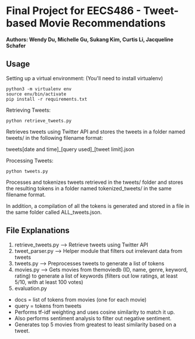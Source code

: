 # Final Project for EECS486 - Tweet-based Movie Recommendations
**Authors: Wendy Du, Michelle Gu, Sukang Kim, Curtis Li, Jacqueline Schafer**

## Usage

Setting up a virtual environment: (You'll need to install virtualenv)
```
python3 -m virtualenv env
source env/bin/activate
pip install -r requirements.txt
```

Retrieving Tweets:
```
python retrieve_tweets.py
```
Retrieves tweets using Twitter API and stores the tweets in a folder named tweets/ in the following filename format:

tweets[date and time]\_[query used]\_[tweet limit].json

Processing Tweets:
```
python tweets.py
```
Processes and tokenizes tweets retrieved in the tweets/ folder and stores the resulting tokens in a folder named tokenized_tweets/ in the same filename format.

In addition, a compilation of all the tokens is generated and stored in a file in the same folder called ALL_tweets.json.

## File Explanations

1. retrieve_tweets.py --> Retrieve tweets using Twitter API
2. tweet_parser.py --> Helper module that filters out irrelevant data from tweets
3. tweets.py --> Preprocesses tweets to generate a list of tokens
4. movies.py --> Gets movies from themoviedb (ID, name, genre, keyword, rating) to generate a list of keywords (filters out low ratings, at least 5/10, with at least 100 votes)
5. evaluation.py
  - docs = list of tokens from movies (one for each movie)
  - query = tokens from tweets
  - Performs tf-idf weighting and uses cosine similarity to match it up.
  - Also performs sentiment analysis to filter out negative sentiment.
  - Generates top 5 movies from greatest to least similarity based on a tweet.

